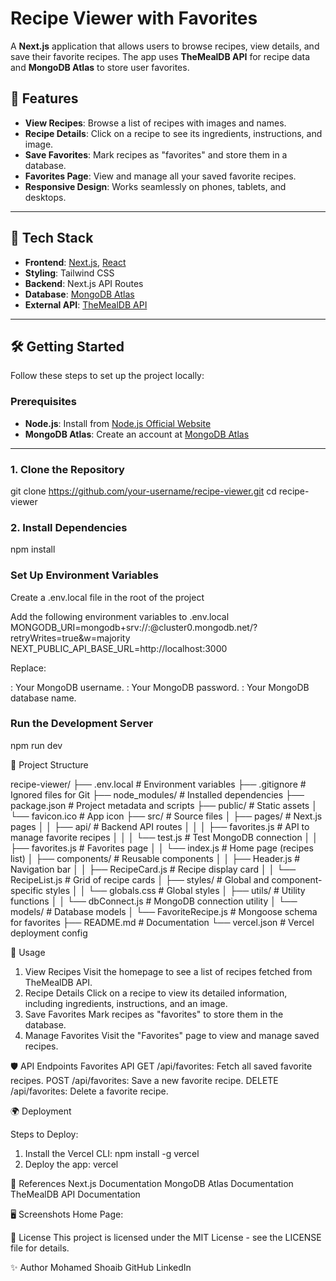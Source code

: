 # Recipe Viewer with Favorites

A **Next.js** application that allows users to browse recipes, view details, and save their favorite recipes. The app uses **TheMealDB API** for recipe data and **MongoDB Atlas** to store user favorites.

## 🌟 Features

- **View Recipes**: Browse a list of recipes with images and names.
- **Recipe Details**: Click on a recipe to see its ingredients, instructions, and image.
- **Save Favorites**: Mark recipes as "favorites" and store them in a database.
- **Favorites Page**: View and manage all your saved favorite recipes.
- **Responsive Design**: Works seamlessly on phones, tablets, and desktops.

---

## 🚀 Tech Stack

- **Frontend**: [Next.js](https://nextjs.org/), [React](https://reactjs.org/)
- **Styling**: Tailwind CSS
- **Backend**: Next.js API Routes
- **Database**: [MongoDB Atlas](https://www.mongodb.com/atlas/database)
- **External API**: [TheMealDB API](https://www.themealdb.com/)

---

## 🛠️ Getting Started

Follow these steps to set up the project locally:

### Prerequisites

- **Node.js**: Install from [Node.js Official Website](https://nodejs.org/)
- **MongoDB Atlas**: Create an account at [MongoDB Atlas](https://www.mongodb.com/cloud/atlas)

---

### 1. Clone the Repository

git clone https://github.com/your-username/recipe-viewer.git
cd recipe-viewer

### 2. Install Dependencies

npm install

### Set Up Environment Variables

Create a .env.local file in the root of the project

Add the following environment variables to .env.local
MONGODB_URI=mongodb+srv://<username>:<password>@cluster0.mongodb.net/<dbname>?retryWrites=true&w=majority
NEXT_PUBLIC_API_BASE_URL=http://localhost:3000

Replace:

<username>: Your MongoDB username.
<password>: Your MongoDB password.
<dbname>: Your MongoDB database name.

### Run the Development Server

npm run dev

📂 Project Structure

recipe-viewer/
├── .env.local                # Environment variables
├── .gitignore                # Ignored files for Git
├── node_modules/             # Installed dependencies
├── package.json              # Project metadata and scripts
├── public/                   # Static assets
│   └── favicon.ico           # App icon
├── src/                      # Source files
│   ├── pages/                # Next.js pages
│   │   ├── api/              # Backend API routes
│   │   │   ├── favorites.js  # API to manage favorite recipes
│   │   │   └── test.js       # Test MongoDB connection
│   │   ├── favorites.js      # Favorites page
│   │   └── index.js          # Home page (recipes list)
│   ├── components/           # Reusable components
│   │   ├── Header.js         # Navigation bar
│   │   ├── RecipeCard.js     # Recipe display card
│   │   └── RecipeList.js     # Grid of recipe cards
│   ├── styles/               # Global and component-specific styles
│   │   └── globals.css       # Global styles
│   ├── utils/                # Utility functions
│   │   └── dbConnect.js      # MongoDB connection utility
│   └── models/               # Database models
│       └── FavoriteRecipe.js # Mongoose schema for favorites
├── README.md                 # Documentation
└── vercel.json               # Vercel deployment config

🧩 Usage
1. View Recipes
Visit the homepage to see a list of recipes fetched from TheMealDB API.
2. Recipe Details
Click on a recipe to view its detailed information, including ingredients, instructions, and an image.
3. Save Favorites
Mark recipes as "favorites" to store them in the database.
4. Manage Favorites
Visit the "Favorites" page to view and manage saved recipes.

🛡️ API Endpoints
Favorites API
GET /api/favorites: Fetch all saved favorite recipes.
POST /api/favorites: Save a new favorite recipe.
DELETE /api/favorites: Delete a favorite recipe.

🌍 Deployment

Steps to Deploy:
1. Install the Vercel CLI:
npm install -g vercel
2. Deploy the app:
vercel

📖 References
Next.js Documentation
MongoDB Atlas Documentation
TheMealDB API Documentation

🖥️ Screenshots
Home Page:

📝 License
This project is licensed under the MIT License - see the LICENSE file for details.

✨ Author
Mohamed Shoaib
GitHub
LinkedIn
